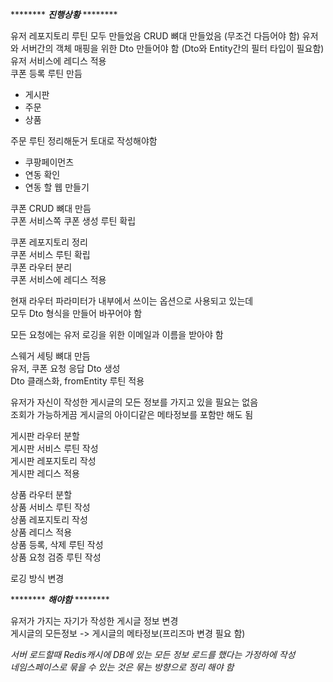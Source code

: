 ******** ***진행상황*** ******** 

유저 레포지토리 루틴 모두 만들었음
CRUD 뼈대 만들었음 (무조건 다듬어야 함)
유저와 서버간의 객체 매핑을 위한 Dto 만들어야 함
(Dto와 Entity간의 필터 타입이 필요함)  
유저 서비스에 레디스 적용  
쿠폰 등록 루틴 만듬  
+ 게시판
+ 주문
+ 상품  

주문 루틴 정리해둔거 토대로 작성해야함
+ 쿠팡페이먼츠
+ 연동 확인
+ 연동 할 웹 만들기  

쿠폰 CRUD 뼈대 만듬  
쿠폰 서비스쪽 쿠폰 생성 루틴 확립  

쿠폰 레포지토리 정리  
쿠폰 서비스 루틴 확립  
쿠폰 라우터 분리  
쿠폰 서비스에 레디스 적용  

현재 라우터 파라미터가 내부에서 쓰이는 옵션으로 사용되고 있는데  
모두 Dto 형식을 만들어 바꾸어야 함

모든 요청에는 유저 로깅을 위한 이메일과 이름을 받아야 함  

스웨거 세팅 뼈대 만듬  
유저, 쿠폰 요청 응답 Dto 생성  
Dto 클래스화, fromEntity 루틴 적용  

유저가 자신이 작성한 게시글의 모든 정보를 가지고 있을 필요는 없음  
조회가 가능하게끔 게시글의 아이디같은 메타정보를 포함만 해도 됨  

게시판 라우터 분할  
게시판 서비스 루틴 작성  
게시판 레포지토리 작성  
게시판 레디스 적용  

상품 라우터 분할  
상품 서비스 루틴 작성  
상품 레포지토리 작성  
상품 레디스 적용  
상품 등록, 삭제 루틴 작성  
상품 요청 검증 루틴 작성   

로깅 방식 변경  

******** ***해야함*** ********  

유저가 가지는 자기가 작성한 게시글 정보 변경  
게시글의 모든정보 -> 게시글의 메타정보(프리즈마 변경 필요 함)  

*서버 로드할때 Redis캐시에 DB에 있는 모든 정보 로드를 했다는 가정하에 작성*  
*네임스페이스로 묶을 수 있는 것은 묶는 방향으로 정리 해야 함*